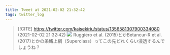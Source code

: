 ```yaml
---
title: Tweet at 2021-02-02 21:32:42
tags: twitter_log
---
```


> [!CITE] https://twitter.com/kaisekiriu/status/1356581307900334080 (2021-02-02 21:32:42)
> ![](https://twitter.com/kaisekiriu/status/1356581307900334080)
> Ruggiero et al. (2015)とかBetancur-R et al. (2017)とかの条鰭上綱（Superclass）ってこの先どれくらい浸透するんでしょうね？
